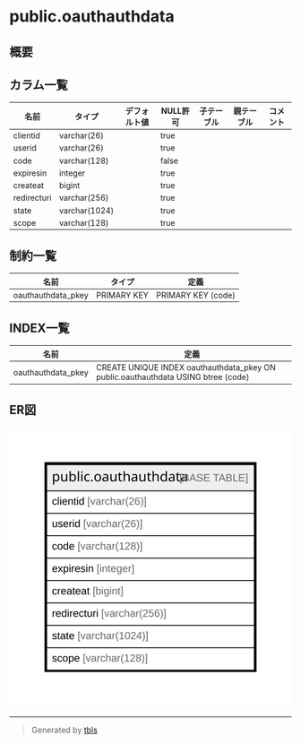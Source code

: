 # public.oauthauthdata

## 概要

## カラム一覧

| 名前          | タイプ           | デフォルト値       | NULL許可   | 子テーブル      | 親テーブル      | コメント     |
| ----------- | ------------- | ------------ | -------- | ---------- | ---------- | -------- |
| clientid    | varchar(26)   |              | true     |            |            |          |
| userid      | varchar(26)   |              | true     |            |            |          |
| code        | varchar(128)  |              | false    |            |            |          |
| expiresin   | integer       |              | true     |            |            |          |
| createat    | bigint        |              | true     |            |            |          |
| redirecturi | varchar(256)  |              | true     |            |            |          |
| state       | varchar(1024) |              | true     |            |            |          |
| scope       | varchar(128)  |              | true     |            |            |          |

## 制約一覧

| 名前                 | タイプ         | 定義                 |
| ------------------ | ----------- | ------------------ |
| oauthauthdata_pkey | PRIMARY KEY | PRIMARY KEY (code) |

## INDEX一覧

| 名前                 | 定義                                                                                |
| ------------------ | --------------------------------------------------------------------------------- |
| oauthauthdata_pkey | CREATE UNIQUE INDEX oauthauthdata_pkey ON public.oauthauthdata USING btree (code) |

## ER図

![er](public.oauthauthdata.svg)

---

> Generated by [tbls](https://github.com/k1LoW/tbls)
